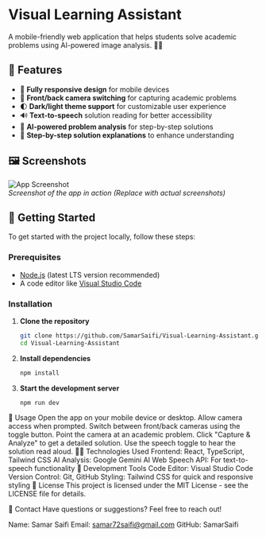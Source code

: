# Visual Learning Assistant

A mobile-friendly web application that helps students solve academic problems using AI-powered image analysis. 📱🤖

## 🚀 Features

- 📱 **Fully responsive design** for mobile devices
- 📸 **Front/back camera switching** for capturing academic problems
- 🌓 **Dark/light theme support** for customizable user experience
- 🔊 **Text-to-speech** solution reading for better accessibility
- 🤖 **AI-powered problem analysis** for step-by-step solutions
- 📝 **Step-by-step solution explanations** to enhance understanding

## 🖼️ Screenshots

![App Screenshot](https://via.placeholder.com/500x300.png)  
_Screenshot of the app in action (Replace with actual screenshots)_

## 🏁 Getting Started

To get started with the project locally, follow these steps:

### Prerequisites

- [Node.js](https://nodejs.org/) (latest LTS version recommended)
- A code editor like [Visual Studio Code](https://code.visualstudio.com/)

### Installation

1. **Clone the repository**
   ```bash
   git clone https://github.com/SamarSaifi/Visual-Learning-Assistant.git
   cd Visual-Learning-Assistant
   ```

2. **Install dependencies**
   ```bash
   npm install
   ```

3. **Start the development server**
   ```bash
   npm run dev
   ```

📖 Usage
Open the app on your mobile device or desktop.
Allow camera access when prompted.
Switch between front/back cameras using the toggle button.
Point the camera at an academic problem.
Click "Capture & Analyze" to get a detailed solution.
Use the speech toggle to hear the solution read aloud.
🧑‍💻 Technologies Used
Frontend: React, TypeScript, Tailwind CSS
AI Analysis: Google Gemini AI
Web Speech API: For text-to-speech functionality
🔧 Development Tools
Code Editor: Visual Studio Code
Version Control: Git, GitHub
Styling: Tailwind CSS for quick and responsive styling
🚨 License
This project is licensed under the MIT License - see the LICENSE file for details.

📨 Contact
Have questions or suggestions? Feel free to reach out!

Name: Samar Saifi
Email: samar72saifi@gmail.com
GitHub: SamarSaifi
